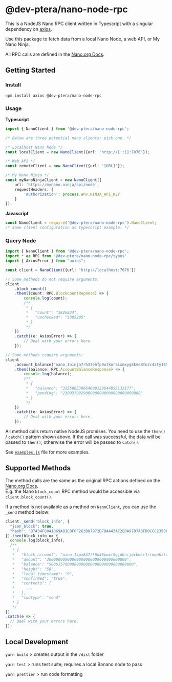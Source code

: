 # @dev-ptera/nano-node-rpc

This is a NodeJS Nano RPC client written in Typescript with a singular dependency on [axios](https://www.npmjs.com/package/axios). 

Use this package to fetch data from a local Nano Node, a web API, or My Nano Ninja.  

All RPC calls are defined in the [Nano.org Docs](https://docs.nano.org/commands/rpc-protocol/).

## Getting Started

### Install

`npm install axios @dev-ptera/nano-node-rpc`

### Usage

**Typescript**
```ts
import { NanoClient } from '@dev-ptera/nano-node-rpc';

/* Below are three potential nano clients; pick one. */

/* Localhost Nano Node */
const localClient = new NanoClient({url: 'http://[::1]:7076'});

/* Web API */
const remoteClient = new NanoClient({url: '[URL]'});

/* My Nano Ninja */
const myNanoNinjaClient = new NanoClient({
    url: 'https://mynano.ninja/api/node',
    requestHeaders: {
        'Authorization': process.env.NINJA_API_KEY
    }
});
```


**Javascript**
```js
const NanoClient = require('@dev-ptera/nano-node-rpc').NanoClient;
/* Same client configuration as typescript example. */
```

### Query Node


```ts
import { NanoClient } from '@dev-ptera/nano-node-rpc';
import * as RPC from '@dev-ptera/nano-node-rpc/types'
import { AxiosError } from "axios";

const client = NanoClient({url: 'http://localhost:7076'})

// Some methods do not require arguments:
client
    .block_count()
    .then((count: RPC.BlockCountReponse) => {
        console.log(count);
        /**
         * {
         *   "count": "1826834",
         *   "unchecked": "3385205"
         * }
         */
    })
    .catch((e: AxiosError) => {
        // Deal with your errors here.
    });

// Some methods require arguments:
client
    .account_balance("nano_1ninja7rh37ehfp9utkor5ixmxyg8kme8fnzc4zty145ibch8kf5jwpnzr3r")
    .then((balance: RPC.AccountBalanceResponse) => {
        console.log(balance);
        /**
         * {
         *   "balance": "325586539664609129644855132177",
         *   "pending": "2309370929000000000000000000000000"
         * }
         */
    })
    .catch((e: AxiosError) => {
        // Deal with your errors here.
    });
```
All method calls return native NodeJS promises. You need to use the `then()` / `catch()` pattern shown above. 
If the call was successful, the data will be passed to `then()`, otherwise the error will be passed to `catch()`. 

See [`examples.js`](examples.js) file for more examples.

## Supported Methods

The method calls are the same as the original RPC actions defined on the [Nano.org Docs](https://docs.nano.org/commands/rpc-protocol/).  
E.g. the Nano `block_count` RPC method would be accessible via `client.block_count()`.

If a method is not available as a method on `NanoClient`, you can use the `_send` method below: 

```js
client._send('block_info', {
  "json_block": true,
  "hash": "87434F8041869A01C8F6F263B87972D7BA443A72E0A97D7A3FD0CCC2358FD6F9"
}).then(block_info => {
  console.log(block_info);
  /**
   * {
   *   "block_account": "nano_1ipx847tk8o46pwxt5qjdbncjqcbwcc1rrmqnkztrfjy5k7z4imsrata9est",
   *   "amount": "30000000000000000000000000000000000",
   *   "balance": "5606157000000000000000000000000000000",
   *   "height": "58",
   *   "local_timestamp": "0",
   *   "confirmed": "true",
   *   "contents": {
   *     ...
   *   },
   *   "subtype": "send"
   * }
   */
})
.catch(e => {
  // Deal with your errors here.
});
```

## Local Development

`yarn build` > creates output in the `/dist` folder

`yarn test` > runs test suite; requires a local Banano node to pass

`yarn prettier` > run code formatting